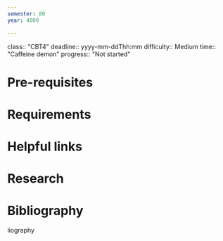 ```yaml
---
semester: 80
year: 4000

---
```

class:: "CBT4"
deadline:: yyyy-mm-ddThh:mm
difficulty:: Medium
time:: "Caffeine demon"
progress:: "Not started"

# Pre-requisites

# Requirements

# Helpful links

# Research

# Bibliography
liography
